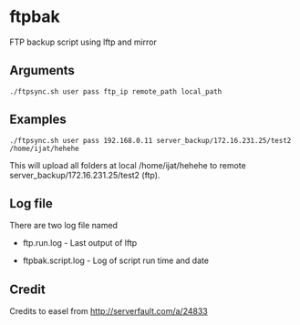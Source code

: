 # ftpbak
FTP backup script using lftp and mirror

## Arguments

```./ftpsync.sh user pass ftp_ip remote_path local_path```

## Examples

```./ftpsync.sh user pass 192.168.0.11 server_backup/172.16.231.25/test2 /home/ijat/hehehe```

This will upload all folders at local /home/ijat/hehehe to remote server_backup/172.16.231.25/test2 (ftp).

## Log file

There are two log file named

* ftp.run.log - Last output of lftp

* ftpbak.script.log - Log of script run time and date

## Credit

Credits to easel from http://serverfault.com/a/24833
